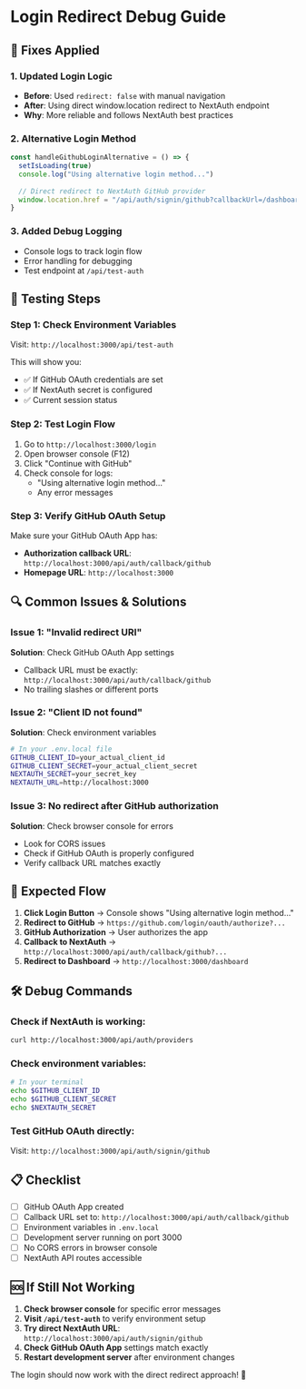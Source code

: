 # Login Redirect Debug Guide

## 🔧 **Fixes Applied**

### **1. Updated Login Logic**
- **Before**: Used `redirect: false` with manual navigation
- **After**: Using direct window.location redirect to NextAuth endpoint
- **Why**: More reliable and follows NextAuth best practices

### **2. Alternative Login Method**
```typescript
const handleGithubLoginAlternative = () => {
  setIsLoading(true)
  console.log("Using alternative login method...")
  
  // Direct redirect to NextAuth GitHub provider
  window.location.href = "/api/auth/signin/github?callbackUrl=/dashboard"
}
```

### **3. Added Debug Logging**
- Console logs to track login flow
- Error handling for debugging
- Test endpoint at `/api/test-auth`

## 🧪 **Testing Steps**

### **Step 1: Check Environment Variables**
Visit: `http://localhost:3000/api/test-auth`

This will show you:
- ✅ If GitHub OAuth credentials are set
- ✅ If NextAuth secret is configured
- ✅ Current session status

### **Step 2: Test Login Flow**
1. Go to `http://localhost:3000/login`
2. Open browser console (F12)
3. Click "Continue with GitHub"
4. Check console for logs:
   - "Using alternative login method..."
   - Any error messages

### **Step 3: Verify GitHub OAuth Setup**
Make sure your GitHub OAuth App has:
- **Authorization callback URL**: `http://localhost:3000/api/auth/callback/github`
- **Homepage URL**: `http://localhost:3000`

## 🔍 **Common Issues & Solutions**

### **Issue 1: "Invalid redirect URI"**
**Solution**: Check GitHub OAuth App settings
- Callback URL must be exactly: `http://localhost:3000/api/auth/callback/github`
- No trailing slashes or different ports

### **Issue 2: "Client ID not found"**
**Solution**: Check environment variables
```bash
# In your .env.local file
GITHUB_CLIENT_ID=your_actual_client_id
GITHUB_CLIENT_SECRET=your_actual_client_secret
NEXTAUTH_SECRET=your_secret_key
NEXTAUTH_URL=http://localhost:3000
```

### **Issue 3: No redirect after GitHub authorization**
**Solution**: Check browser console for errors
- Look for CORS issues
- Check if GitHub OAuth is properly configured
- Verify callback URL matches exactly

## 🚀 **Expected Flow**

1. **Click Login Button** → Console shows "Using alternative login method..."
2. **Redirect to GitHub** → `https://github.com/login/oauth/authorize?...`
3. **GitHub Authorization** → User authorizes the app
4. **Callback to NextAuth** → `http://localhost:3000/api/auth/callback/github?...`
5. **Redirect to Dashboard** → `http://localhost:3000/dashboard`

## 🛠️ **Debug Commands**

### **Check if NextAuth is working:**
```bash
curl http://localhost:3000/api/auth/providers
```

### **Check environment variables:**
```bash
# In your terminal
echo $GITHUB_CLIENT_ID
echo $GITHUB_CLIENT_SECRET
echo $NEXTAUTH_SECRET
```

### **Test GitHub OAuth directly:**
Visit: `http://localhost:3000/api/auth/signin/github`

## 📋 **Checklist**

- [ ] GitHub OAuth App created
- [ ] Callback URL set to: `http://localhost:3000/api/auth/callback/github`
- [ ] Environment variables in `.env.local`
- [ ] Development server running on port 3000
- [ ] No CORS errors in browser console
- [ ] NextAuth API routes accessible

## 🆘 **If Still Not Working**

1. **Check browser console** for specific error messages
2. **Visit `/api/test-auth`** to verify environment setup
3. **Try direct NextAuth URL**: `http://localhost:3000/api/auth/signin/github`
4. **Check GitHub OAuth App** settings match exactly
5. **Restart development server** after environment changes

The login should now work with the direct redirect approach! 🎉
